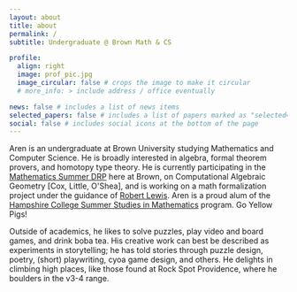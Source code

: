 ```yaml
---
layout: about
title: about
permalink: /
subtitle: Undergraduate @ Brown Math & CS

profile:
  align: right
  image: prof_pic.jpg
  image_circular: false # crops the image to make it circular
  # more_info: > include address / office eventually

news: false # includes a list of news items
selected_papers: false # includes a list of papers marked as "selected={true}"
social: false # includes social icons at the bottom of the page
---
```


Aren is an undergraduate at Brown University studying Mathematics and Computer Science. He is broadly interested in algebra, formal theorem provers, and homotopy type theory. He is currently participating in the [Mathematics Summer DRP](https://sites.google.com/brown.edu/drp-brown-math/apply) here at Brown, on Computational Algebraic Geometry [Cox, Little, O'Shea], and is working on a math formalization project under the guidance of [Robert Lewis](https://robertylewis.com/). Aren is a proud alum of the [Hampshire College Summer Studies in Mathematics](https://hcssim.org/) program. Go Yellow Pigs!

Outside of academics, he likes to solve puzzles, play video and board games, and drink boba tea. His creative work can best be described as experiments in storytelling; he has told stories through puzzle design, poetry, (short) playwriting, cyoa game design, and others. He delights in climbing high places, like those found at Rock Spot Providence, where he boulders in the v3-4 range.